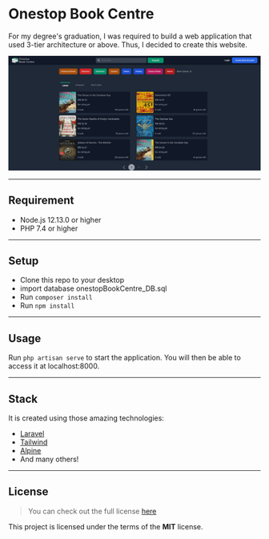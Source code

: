 # Onestop Book Centre
For my degree's graduation, I was required to build a web application that used 3-tier architecture or above. Thus, I decided to create this website. 

<img src="./res/output.png" alt="output-onestop-book-centre" >

---

## Requirement
- Node.js 12.13.0 or higher
- PHP 7.4 or higher
---

## Setup
- Clone this repo to your desktop
- import database onestopBookCentre_DB.sql 
- Run `composer install`
- Run `npm install`

---

## Usage
Run `php artisan serve` to start the application. You will then be able to access it at localhost:8000.

---

## Stack
It is created using those amazing technologies:
- [Laravel](https://laravel.com/)
- [Tailwind](https://tailwindcss.com/)
- [Alpine](https://alpinejs.dev/)
- And many others!

---

## License
>You can check out the full license [here](https://github.com/hafizhaziq307/Onestop-Book-Centre/blob/main/LICENSE)

This project is licensed under the terms of the **MIT** license.

